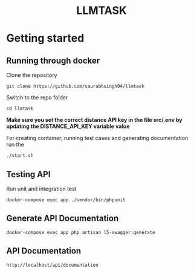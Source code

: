 # <p align="center">LLMTASK</p>
# Getting started

## Running through docker

Clone the repository

    git clone https://github.com/saurabhsingh04/llmtask

Switch to the repo folder

    cd llmtask

**Make sure you set the correct distance API key in the file src/.env by updating the DISTANCE_API_KEY variable value**

For creating container, running test cases and generating documentation  run the

	./start.sh

## Testing API

Run unit and integration test

	docker-compose exec app ./vendor/bin/phpunit

## Generate API Documentation

	docker-compose exec app php artisan l5-swagger:generate

## API Documentation

	http://localhost/api/documentation
